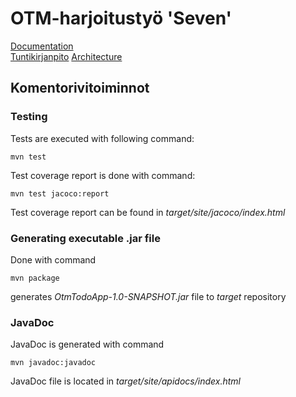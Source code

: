 # OTM-harjoitustyö 'Seven'
[Documentation](https://github.com/kettroni/otm-harjoitustyo/tree/master/Seven/Documentation)  
[Tuntikirjanpito](https://github.com/kettroni/otm-harjoitustyo/blob/master/Seven/Documentation/tuntikirjanpito.md)
[Architecture](https://github.com/kettroni/otm-harjoitustyo/blob/master/Seven/Documentation/architecture.md)
## Komentorivitoiminnot

### Testing

Tests are executed with following command:

```
mvn test
```

Test coverage report is done with command:

```
mvn test jacoco:report
```

Test coverage report can be found in _target/site/jacoco/index.html_

### Generating executable .jar file 

Done with command

```
mvn package
```

generates _OtmTodoApp-1.0-SNAPSHOT.jar_ file to _target_ repository

### JavaDoc

JavaDoc is generated with command

```
mvn javadoc:javadoc
```

JavaDoc file is located in _target/site/apidocs/index.html_

